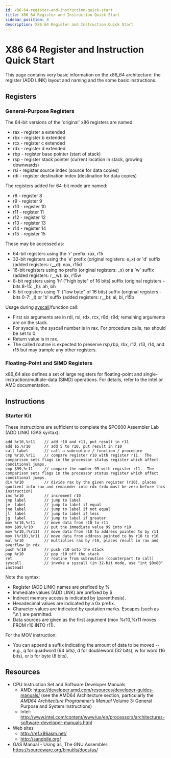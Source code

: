 ```yaml
---
id: x86-64-register-and-instruction-quick-start
title: X86 64 Register and Instruction Quick Start
sidebar_position: 8
description: X86 64 Register and Instruction Quick Start
---
```


# X86 64 Register and Instruction Quick Start

This page contains very basic information on the x86_64 architecture: the register (ADD LINK) layout and naming and the some basic instructions.

## Registers

### General-Purpose Registers

The 64-bit versions of the 'original' x86 registers are named:

- rax - register a extended
- rbx - register b extended
- rcx - register c extended
- rdx - register d extended
- rbp - register base pointer (start of stack)
- rsp - register stack pointer (current location in stack, growing downwards)
- rsi - register source index (source for data copies)
- rdi - register destination index (destination for data copies)

The registers added for 64-bit mode are named:

- r8 - register 8
- r9 - register 9
- r10 - register 10
- r11 - register 11
- r12 - register 12
- r13 - register 13
- r14 - register 14
- r15 - register 15

These may be accessed as:

- 64-bit registers using the 'r' prefix: rax, r15
- 32-bit registers using the 'e' prefix (original registers: e_x) or 'd' suffix (added registers: r__d): eax, r15d
- 16-bit registers using no prefix (original registers: _x) or a 'w' suffix (added registers: r__w): ax, r15w
- 8-bit registers using 'h' ("high byte" of 16 bits) suffix (original registers - bits 8-15: _h): ah, bh
- 8-bit registers using 'l' ("low byte" of 16 bits) suffix (original registers - bits 0-7: _l) or 'b' suffix (added registers: r__b): al, bl, r15b

Usage during [syscall](./syscalls.md)/function call:

- First six arguments are in rdi, rsi, rdx, rcx, r8d, r9d; remaining arguments are on the stack.
- For syscalls, the syscall number is in rax. For procedure calls, rax should be set to 0.
- Return value is in rax.
- The called routine is expected to preserve rsp,rbp, rbx, r12, r13, r14, and r15 but may trample any other registers.

### Floating-Point and SIMD Registers

x86_64 also defines a set of large registers for floating-point and single-instruction/multiple-data (SIMD) operations. For details, refer to the Intel or AMD documentation.

## Instructions

### Starter Kit

These instructions are sufficient to complete the SPO600 Assembler Lab (ADD LINK) (GAS syntax):

```assembly
add %r10,%r11    // add r10 and r11, put result in r11
add $5,%r10      // add 5 to r10, put result in r10
call label       // call a subroutine / function / procedure
cmp %r10,%r11    // compare register r10 with register r11.  The comparison sets flags in the processor status register which affect conditional jumps.
cmp $99,%r11     // compare the number 99 with register r11.  The comparison sets flags in the processor status register which affect conditional jumps.
div %r10         // divide rax by the given register (r10), places quotient into rax and remainder into rdx (rdx must be zero before this instruction)
inc %r10         // increment r10
jmp label        // jump to label
je  label        // jump to label if equal
jne label        // jump to label if not equal
jl  label        // jump to label if less
jg  label        // jump to label if greater
mov %r10,%r11    // move data from r10 to r11
mov $99,%r10     // put the immediate value 99 into r10
mov %r10,(%r11)  // move data from r10 to address pointed to by r11
mov (%r10),%r11  // move data from address pointed to by r10 to r10
mul %r10         // multiplies rax by r10, places result in rax and overflow in rdx
push %r10        // push r10 onto the stack
pop %r10         // pop r10 off the stack
ret              // routine from subroutine (counterpart to call)
syscall          // invoke a syscall (in 32-bit mode, use "int $0x80" instead)
```

Note the syntax:

- Register (ADD LINK) names are prefixed by %
- Immediate values (ADD LINK) are prefixed by $
- Indirect memory access is indicated by (parenthesis).
- Hexadecimal values are indicated by a 0x prefix.
- Character values are indicated by quotation marks. Escapes (such as '\n') are permitted.
- Data sources are given as the first argument (mov %r10,%r11 moves FROM r10 INTO r11).

For the MOV instruction:

- You can append a suffix indicating the amount of data to be moved -- e.g., q for quadword (64 bits), d for doubleword (32 bits), w for word (16 bits), or b for byte (8 bits).

## Resources

- CPU Instruction Set and Software Developer Manuals
    - AMD: https://developer.amd.com/resources/developer-guides-manuals/ (see the AMD64 Architecture section, particularly the _AMD64 Architecture Programmer’s Manual_ Volume 3: General Purpose and System Instructions)
    - Intel: http://www.intel.com/content/www/us/en/processors/architectures-software-developer-manuals.html
- Web sites
    - http://ref.x86asm.net/
    - http://sandpile.org/
- GAS Manual - Using as, The GNU Assembler: https://sourceware.org/binutils/docs/as/
